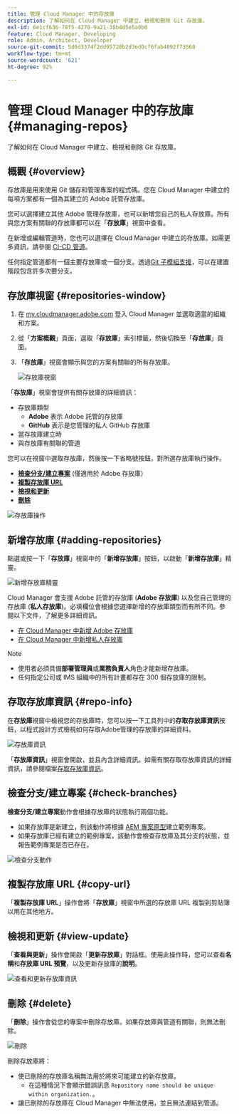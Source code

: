 ```yaml
---
title: 管理 Cloud Manager 中的存放庫
description: 了解如何在 Cloud Manager 中建立、檢視和刪除 Git 存放庫。
exl-id: 6e1cf636-78f5-4270-9a21-38b4d5e5a0b0
feature: Cloud Manager, Developing
role: Admin, Architect, Developer
source-git-commit: 5d6d3374f2dd95728b2d3ed0cf6fab4092f73568
workflow-type: tm+mt
source-wordcount: '621'
ht-degree: 92%

---
```



# 管理 Cloud Manager 中的存放庫 {#managing-repos}

了解如何在 Cloud Manager 中建立、檢視和刪除 Git 存放庫。

## 概觀 {#overview}

存放庫是用來使用 Git 儲存和管理專案的程式碼。您在 Cloud Manager 中建立的每項方案都有一個為其建立的 Adob&#x200B;&#x200B;e 託管存放庫。

您可以選擇建立其他 Adob&#x200B;&#x200B;e 管理存放庫，也可以新增您自己的私人存放庫。所有與您方案有關聯的存放庫都可以在「**存放庫**」視窗中查看。

在新增或編輯管道時，您也可以選擇在 Cloud Manager 中建立的存放庫。如需更多資訊，請參閱 [CI-CD 管道](/help/implementing/cloud-manager/configuring-pipelines/introduction-ci-cd-pipelines.md)。

任何指定管道都有一個主要存放庫或一個分支。透過[Git 子模組支援](git-submodules.md)，可以在建置階段包含許多次要分支。

## 存放庫視窗 {#repositories-window}

1. 在 [my.cloudmanager.adobe.com](https://my.cloudmanager.adobe.com/) 登入 Cloud Manager 並選取適當的組織和方案。

1. 從「**方案概觀**」頁面，選取「**存放庫**」索引標籤，然後切換至「**存放庫**」頁面。

1. 「**存放庫**」視窗會顯示與您的方案有關聯的所有存放庫。

   ![存放庫視窗](assets/repositories.png)

「**存放庫**」視窗會提供有關存放庫的詳細資訊：

* 存放庫類型
   * **Adobe** 表示 Adobe 託管的存放庫
   * **GitHub** 表示是您管理的私人 GitHub 存放庫
* 當存放庫建立時
* 與存放庫有關聯的管道

您可以在視窗中選取存放庫，然後按一下省略號按鈕，對所選存放庫執行操作。

* **[檢查分支/建立專案](#check-branches)** (僅適用於 Adob&#x200B;&#x200B;e 存放庫）
* **[複製存放庫 URL](#copy-url)**
* **[檢視和更新](#view-update)**
* **[刪除](#delete)**

![存放庫操作](assets/repository-actions.png)

## 新增存放庫 {#adding-repositories}

點選或按一下「**存放庫**」視窗中的「**新增存放庫**」按鈕，以啟動「**新增存放庫**」精靈。

![新增存放庫精靈](assets/add-repository-wizard.png)

Cloud Manager 會支援 Adobe 託管的存放庫 (**Adobe 存放庫**) 以及您自己管理的存放庫 (**私人存放庫**)。必填欄位會根據您選擇新增的存放庫類型而有所不同。參閱以下文件，了解更多詳細資訊。

* [在 Cloud Manager 中新增 Adob&#x200B;&#x200B;e 存放庫](adobe-repositories.md)
* [在 Cloud Manager 中新增私人存放庫](private-repositories.md)

>[!NOTE]
>
>* 使用者必須具備&#x200B;**部署管理員**&#x200B;或&#x200B;**業務負責人**&#x200B;角色才能新增存放庫。
>* 任何指定公司或 IMS 組織中的所有計畫都存在 300 個存放庫的限制。

## 存取存放庫資訊 {#repo-info}

在&#x200B;**存放庫**&#x200B;視窗中檢視您的存放庫時，您可以按一下工具列中的&#x200B;**存取存放庫資訊**&#x200B;按鈕，以程式設計方式檢視如何存取Adobe管理的存放庫的詳細資料。

![存放庫資訊](assets/repo-info.png)

「**存放庫資訊**」視窗會開啟，並且內含詳細資訊。如需有關存取存放庫資訊的詳細資訊，請參閱檔案[存取存放庫資訊](accessing-repos.md)。

## 檢查分支/建立專案 {#check-branches}

**檢查分支/建立專案**&#x200B;動作會根據存放庫的狀態執行兩個功能。

* 如果存放庫是新建立，則該動作將根據 [AEM 專案原型](https://experienceleague.adobe.com/zh-hant/docs/experience-manager-core-components/using/developing/archetype/overview)建立範例專案。
* 如果存放庫已經有建立的範例專案，該動作會檢查存放庫及其分支的狀態，並報告範例專案是否已存在。

![檢查分支動作](assets/check-branches.png)

## 複製存放庫 URL {#copy-url}

「**複製存放庫 URL**」操作會將「**存放庫**」視窗中所選的存放庫 URL 複製到剪貼簿以用在其他地方。

## 檢視和更新 {#view-update}

「**查看與更新**」操作會開啟「**更新存放庫**」對話框。使用此操作時，您可以查看&#x200B;**名稱**&#x200B;和&#x200B;**存放庫 URL 預覽**，以及更新存放庫的&#x200B;**說明**。

![查看和更新&#x200B;&#x200B;存放庫資訊](assets/view-update.png)

## 刪除 {#delete}

「**刪除**」操作會從您的專案中刪除存放庫。如果存放庫與管道有關聯，則無法刪除。

![刪除](assets/delete.png)

刪除存放庫將：

* 使已刪除的存放庫名稱無法用於將來可能建立的新存放庫。
   * 在這種情況下會顯示錯誤訊息 `Repository name should be unique within organization.`。
* 讓已刪除的存放庫在 Cloud Manager 中無法使用，並且無法連結到管道。

